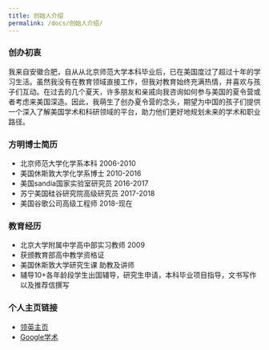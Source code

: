 ```yaml
---
title: 创始人介绍
permalink: /docs/创始人介绍/
---
```

### 创办初衷
我来自安徽合肥，自从从北京师范大学本科毕业后，已在美国度过了超过十年的学习生活。虽然我没有在教育领域直接工作，但我对教育始终充满热情，并喜欢与孩子们互动。在过去的几个夏天，许多朋友和亲戚向我咨询如何参与美国的夏令营或者考虑来美国深造。因此，我萌生了创办夏令营的念头，期望为中国的孩子们提供一个深入了解美国学术和科研领域的平台，助力他们更好地规划未来的学术和职业路径。

### 方明博士简历

* 北京师范大学化学系本科 2006-2010
* 美国休斯敦大学化学系博士 2010-2016
* 美国sandia国家实验室研究员 2016-2017
* 苏宁美国硅谷研究院高级研究员 2017-2018
* 美国谷歌公司高级工程师 2018-现在

### 教育经历

* 北京大学附属中学高中部实习教师 2009
* 获颁教育部高中教学资格证
* 美国休斯敦大学研究生课 助教及讲师
* 辅导10+各年龄段学生出国辅导，研究生申请，本科毕业项目指导，文书写作以及推荐信撰写

### 个人主页链接
* [领英主页](https://www.linkedin.com/in/mingsandia/)
* [Google学术](https://scholar.google.com/citations?user=TRroB7MAAAAJ&hl=en)
